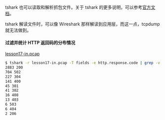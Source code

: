 tshark 也可以读取和解析抓包文件。关于 tshark 的更多说明，可以参考[官方文档](https://www.wireshark.org/docs/man-pages/tshark.html)。

tshark 解读文件时，可以像 Wireshark 那样解读到应用层，而这一点，tcpdump 就无法做到。


#### 过滤并统计 HTTP 返回码的分布情况

[lesson17-in.pcap](https://gitee.com/steelvictor/network-analysis/blob/master/17/lesson17-in-shorten.pcap)
```bash
$ tshark -r lesson17-in.pcap -T fields -e http.response.code | grep -v ^$ | sort | uniq -c | sort -r
2883 200
704 502
227 304
141 400
45 301
41 302
16 408
13 403
6 503
6 404
2 206
```